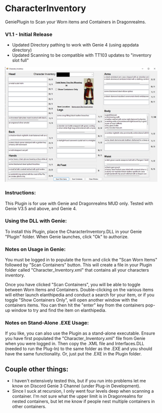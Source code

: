 # CharacterInventory
GeniePlugin to Scan your Worn items and Containers in Dragonrealms. 

### V1.1 - Initial Release 
- Updated Directory pathing to work with Genie 4 (using appdata directory)
- Updated Scanning to be compatible with TT103 updates to "inventory slot full"

![Screenshot](/screenshot.jpg)

### Instructions:
This Plugin is for use with Genie and Dragonrealms MUD only. Tested with Genie V3.5 and above, and Genie 4.

### Using the DLL with Genie:
To install this Plugin, place the CharacterInventory.DLL in your Genie "Plugin" folder. When Genie launches, click "Ok" to authorize. 

### Notes on Usage in Genie:
You must be logged in to populate the form and click the "Scan Worn Items" followed by "Scan Containers" button. This will create a file in your Plugin folder called "Character_Inventory.xml" that contains all your characters inventory. 

Once you have clicked "Scan Containers", you will be able to toggle between Worn Items and Containers. Double-clicking on the various items will either launch elanthipedia and conduct a search for your item, or if you toggle "Show Containers Only", will open another window with the containers items. You can then hit the "enter" key from the containers pop-up window to try and find the item on elanthipedia. 

### Notes on Stand-Alone .EXE Usage:
If you like, you can also use the Plugin as a stand-alone executable. Ensure you have first populated the "Character_Inventory.xml" file from Genie when you were logged in. Then copy the .XML file and Interfaces.DLL (needed to run the Plug-In) to the same folder as the .EXE and you should have the same functionality. Or, just put the .EXE in the Plugin folder. 

## Couple other things:
- I haven't extensively tested this, but if you run into problems let me know on Discord Genie 3 Channel (under Plug-in Development). 
- Since I suck at recursion, I only went four levels deep when scanning a container. I'm not sure what the upper limit is in Dragonrealms for nested containers, but let me know if people nest multiple containers in other containers. 
